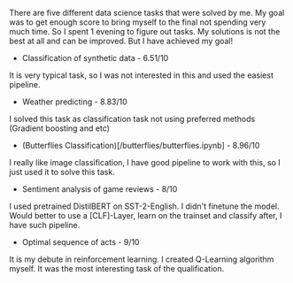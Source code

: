 There are five different data science tasks that were solved by me.
My goal was to get enough score to bring myself to the final not spending very much time.
So I spent 1 evening to figure out tasks. My solutions is not the best at all and can be improved. But I have achieved my goal!

* Classification of synthetic data - 6.51/10

It is very typical task, so I was not interested in this and used the easiest pipeline.
* Weather predicting - 8.83/10

I solved this task as classification task not using preferred methods (Gradient boosting and etc)
* (Butterflies Classification)[/butterflies/butterflies.ipynb] - 8.96/10

I really like image classification, I have good pipeline to work with this, so I just used it to solve this task.
* Sentiment analysis of game reviews - 8/10

I used pretrained DistilBERT on SST-2-English. I didn't finetune the model. Would better to use a [CLF]-Layer, learn on the trainset and classify after, I have such pipeline.
* Optimal sequence of acts - 9/10

It is my debute in reinforcement learning. I created Q-Learning algorithm myself. It was the most interesting task of the qualification.
